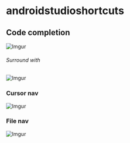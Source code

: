 # androidstudioshortcuts

## Code completion
![Imgur](http://i.imgur.com/GRP6OKC.png)
###### Surround with
![Imgur](http://i.imgur.com/sTjH0iP.png)


### Cursor nav
![Imgur](http://i.imgur.com/MMYij3d.png)

### File nav
![Imgur](http://i.imgur.com/OGuyRXw.png)
